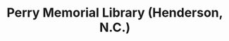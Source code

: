 ---
layout: repo
title: "Perry Memorial Library (Henderson, N.C.)"
id: 5470
permalink: repos/5470/
---
